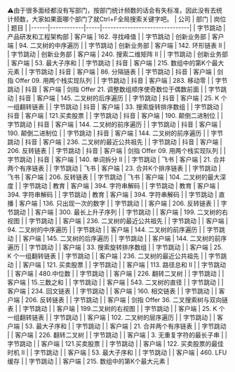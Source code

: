 :warning:由于很多面经都没有写部门，按部门统计频数的话会有失标准，因此没有去统计频数，大家如果面哪个部门了就Ctrl+F全局搜索关键字吧。
| 公司   | 部门         | 岗位  | 题目                            |
|------|------------|-----|-------------------------------|
| 字节跳动 | 产品研发和工程架构部 | 客户端 | 162\. 寻找峰值                    |
| 字节跳动 | 创新业务部      | 客户端 | 94\. 二叉树的中序遍历                 |
| 字节跳动 | 创新业务部      | 客户端 | 142\. 环形链表 II                 |
| 字节跳动 | 创新业务部      | 客户端 | 240\. 搜索二维矩阵 II               |
| 字节跳动 | 创新业务部      | 客户端 | 53\. 最大子序和                    |
| 字节跳动 | 抖音         | 客户端 | 215\. 数组中的第K个最大元素             |
| 字节跳动 | 抖音         | 客户端 | 86\. 分隔链表                     |
| 字节跳动 | 抖音         | 客户端 | 剑指 Offer 09\. 用两个栈实现队列        |
| 字节跳动 | 抖音         | 客户端 | 283\. 移动零                     |
| 字节跳动 | 抖音         | 客户端 | 剑指 Offer 21\. 调整数组顺序使奇数位于偶数前面 |
| 字节跳动 | 抖音         | 客户端 | 145\. 二叉树的后序遍历                |
| 字节跳动 | 抖音         | 客户端 | 25\. K 个一组翻转链表                |
| 字节跳动 | 抖音         | 客户端 | 33\. 搜索旋转排序数组                 |
| 字节跳动 | 抖音         | 客户端 | 121\.买卖股票                     |
| 字节跳动 | 抖音         | 客户端 | 190\. 颠倒二进制位                  |
| 字节跳动 | 抖音         | 客户端 | 144\. 二叉树的前序遍历                |
| 字节跳动 | 抖音         | 客户端 | 190\. 颠倒二进制位                  |
| 字节跳动 | 抖音         | 客户端 | 144\. 二叉树的前序遍历                |
| 字节跳动 | 抖音         | 客户端 | 236\. 二叉树的最近公共祖先              |
| 字节跳动 | 抖音         | 客户端 | 206\. 反转链表                    |
| 字节跳动 | 抖音         | 客户端 | 剑指 Offer 09\. 用两个栈实现队列        |
| 字节跳动 | 抖音         | 客户端 | 140\. 单词拆分 II                 |
| 字节跳动 | 飞书         | 客户端 | 21\. 合并两个有序链表                 |
| 字节跳动 | 飞书         | 客户端 | 23\. 合并K个排序链表                 |
| 字节跳动 | 飞书         | 客户端 | 206\. 反转链表                    |
| 字节跳动 | 飞书         | 客户端 | 104\. 二叉树的最大深度                |
| 字节跳动 | 教育         | 客户端 | 394\. 字符串解码                   |
| 字节跳动 | 教育         | 客户端 | 394\. 字符串解码                   |
| 字节跳动 | 教育         | 客户端 | 394\. 字符串解码                   |
| 字节跳动 | 直播         | 客户端 | 136\. 只出现一次的数字                |
| 字节跳动 |            | 客户端 | 206\. 反转链表                    |
| 字节跳动 |            | 客户端 | 300\. 最长上升子序列                 |
| 字节跳动 |            | 客户端 | 199\. 二叉树的右视图                 |
| 字节跳动 |            | 客户端 | 236\. 二叉树的最近公共祖先              |
| 字节跳动 |            | 客户端 | 94\. 二叉树的中序遍历                 |
| 字节跳动 |            | 客户端 | 144\. 二叉树的前序遍历                |
| 字节跳动 |            | 客户端 | 145\. 二叉树的后序遍历                |
| 字节跳动 |            | 客户端 | 144\. 二叉树的前序遍历                |
| 字节跳动 |            | 客户端 | 33\. 搜索旋转排序数组                 |
| 字节跳动 |            | 客户端 | 25\. K 个一组翻转链表                |
| 字节跳动 |            | 客户端 | 236\. 二叉树的最近公共祖先              |
| 字节跳动 |            | 客户端 | 121\. 买卖股票                    |
| 字节跳动 |            | 客户端 | 113\. 路径总和 II                 |
| 字节跳动 |            | 客户端 | 480\.中位数                      |
| 字节跳动 |            | 客户端 | 226\. 翻转二叉树                   |
| 字节跳动 |            | 客户端 | 15\.三数之和                      |
| 字节跳动 |            | 客户端 | 543\. 二叉树的直径                  |
| 字节跳动 |            | 客户端 | 234\. 回文链表                    |
| 字节跳动 |            | 客户端 | 160\. 相交链表                    |
| 字节跳动 |            | 客户端 | 206\. 反转链表                    |
| 字节跳动 |            | 客户端 | 剑指 Offer 36\. 二叉搜索树与双向链表      |
| 字节跳动 |            | 客户端 | 199\.二叉树的右视图                  |
| 字节跳动 |            | 客户端 | 25\. K 个一组翻转链表                |
| 字节跳动 |            | 客户端 | 102\. 二叉树的层序遍历                |
| 字节跳动 |            | 客户端 | 53\. 最大子序和                    |
| 字节跳动 |            | 客户端 | 21\. 合并两个有序链表                 |
| 字节跳动 |            | 客户端 | 226\. 翻转二叉树                   |
| 字节跳动 |            | 客户端 | 3\. 无重复字符的最长子串                |
| 字节跳动 |            | 客户端 | 121\.买卖股票                     |
| 字节跳动 |            | 客户端 | 122\. 买卖股票的最佳时机 II            |
| 字节跳动 |            | 客户端 | 53\. 最大子序和                    |
| 字节跳动 |            | 客户端 | 460\. LFU缓存                   |
| 字节跳动 |            | 客户端 | 215\. 数组中的第K个最大元素             |
